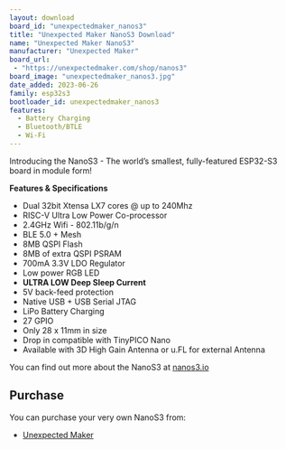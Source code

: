 ```yaml
---
layout: download
board_id: "unexpectedmaker_nanos3"
title: "Unexpected Maker NanoS3 Download"
name: "Unexpected Maker NanoS3"
manufacturer: "Unexpected Maker"
board_url:
 - "https://unexpectedmaker.com/shop/nanos3"
board_image: "unexpectedmaker_nanos3.jpg"
date_added: 2023-06-26
family: esp32s3
bootloader_id: unexpectedmaker_nanos3
features:
  - Battery Charging
  - Bluetooth/BTLE
  - Wi-Fi
---
```


Introducing the NanoS3 - The world’s smallest, fully-featured ESP32-S3 board in module form!

**Features & Specifications**
- Dual 32bit Xtensa LX7 cores @ up to 240Mhz
- RISC-V Ultra Low Power Co-processor
- 2.4GHz Wifi - 802.11b/g/n
- BLE 5.0 + Mesh
- 8MB QSPI Flash
- 8MB of extra QSPI PSRAM
- 700mA 3.3V LDO Regulator
- Low power RGB LED
- **ULTRA LOW Deep Sleep Current**
- 5V back-feed protection
- Native USB + USB Serial JTAG
- LiPo Battery Charging
- 27 GPIO
- Only 28 x 11mm in size
- Drop in compatible with TinyPICO Nano
- Available with 3D High Gain Antenna or u.FL for external Antenna

You can find out more about the NanoS3 at [nanos3.io](https://nanos3.io)

## Purchase
You can purchase your very own NanoS3 from:
* [Unexpected Maker](https://unexpectedmaker.com/shop/nanos3)
